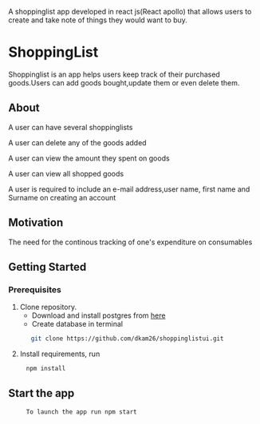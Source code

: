 A shoppinglist app developed in react js(React apollo) that allows users to create and take note of things they would want to buy.

# ShoppingList
Shoppinglist is an app helps users keep track of their purchased goods.Users can add goods bought,update them or even delete them.

## About
A user can have several shoppinglists

A user can delete any of the goods added

A user can view the amount they spent on goods

A user can view all shopped goods

A user is required to include an e-mail address,user name, first name and Surname on creating an account


## Motivation

The need for the continous tracking of one's expenditure on consumables



## Getting Started

### Prerequisites
1. Clone repository.
   - Download and install postgres from [here](https://www.postgresql.org/download/)
   - Create database in terminal
   ```sh
      git clone https://github.com/dkam26/shoppinglistui.git
   ```
2. Install requirements, run
```sh
     npm install
```
## Start the app
```sh
     To launch the app run npm start
```